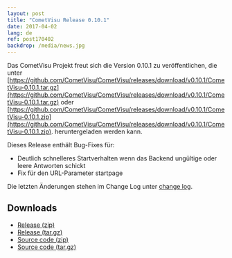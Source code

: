 ```yaml
---
layout: post
title: "CometVisu Release 0.10.1"
date: 2017-04-02
lang: de
ref: post170402
backdrop: /media/news.jpg
---
```


Das CometVisu Projekt freut sich die Version 0.10.1 zu veröffentlichen, die unter 
[https://github.com/CometVisu/CometVisu/releases/download/v0.10.1/CometVisu-0.10.1.tar.gz](https://github.com/CometVisu/CometVisu/releases/download/v0.10.1/CometVisu-0.10.1.tar.gz)
oder 
[https://github.com/CometVisu/CometVisu/releases/download/v0.10.1/CometVisu-0.10.1.zip](https://github.com/CometVisu/CometVisu/releases/download/v0.10.1/CometVisu-0.10.1.zip).
heruntergeladen werden kann.

Dieses Release enthält Bug-Fixes für:
- Deutlich schnelleres Startverhalten wenn das Backend ungültige oder leere Antworten schickt
- Fix für den URL-Parameter startpage

Die letzten Änderungen stehen im Change Log unter
[change log](https://raw.githubusercontent.com/CometVisu/CometVisu/v0.10.1/ChangeLog).

Downloads
---------

* [Release (zip)](https://github.com/CometVisu/CometVisu/releases/download/v0.10.1/CometVisu-0.10.1.zip)
* [Release (tar.gz)](https://github.com/CometVisu/CometVisu/releases/download/v0.10.1/CometVisu-0.10.1.tar.gz)
* [Source code (zip)](https://github.com/CometVisu/CometVisu/archive/v0.10.1.zip)
* [Source code (tar.gz)](https://github.com/CometVisu/CometVisu/archive/v0.10.1.tar.gz)

